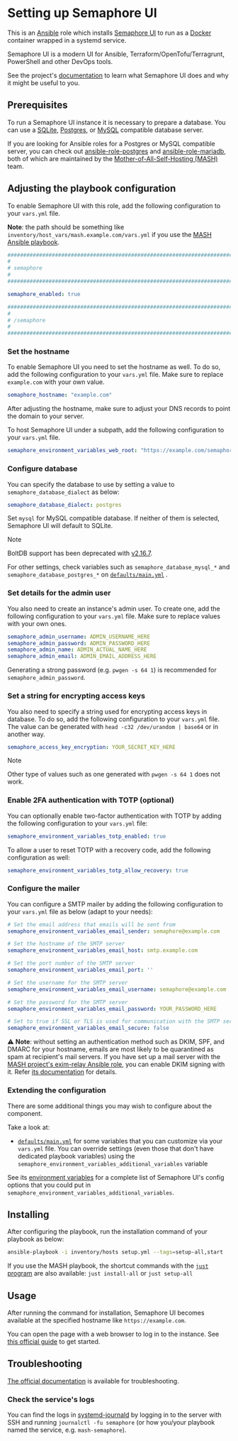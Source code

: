 <!--
SPDX-FileCopyrightText: 2020 - 2024 MDAD project contributors
SPDX-FileCopyrightText: 2020 - 2024 Slavi Pantaleev
SPDX-FileCopyrightText: 2020 Aaron Raimist
SPDX-FileCopyrightText: 2020 Chris van Dijk
SPDX-FileCopyrightText: 2020 Dominik Zajac
SPDX-FileCopyrightText: 2020 Mickaël Cornière
SPDX-FileCopyrightText: 2022 François Darveau
SPDX-FileCopyrightText: 2022 Julian Foad
SPDX-FileCopyrightText: 2022 Warren Bailey
SPDX-FileCopyrightText: 2023 Antonis Christofides
SPDX-FileCopyrightText: 2023 Felix Stupp
SPDX-FileCopyrightText: 2023 Pierre 'McFly' Marty
SPDX-FileCopyrightText: 2024 - 2025 Suguru Hirahara

SPDX-License-Identifier: AGPL-3.0-or-later
-->

# Setting up Semaphore UI

This is an [Ansible](https://www.ansible.com/) role which installs [Semaphore UI](https://semaphoreui.com) to run as a [Docker](https://www.docker.com/) container wrapped in a systemd service.

Semaphore UI is a modern UI for Ansible, Terraform/OpenTofu/Terragrunt, PowerShell and other DevOps tools.

See the project's [documentation](https://docs.semaphoreui.com/) to learn what Semaphore UI does and why it might be useful to you.

## Prerequisites

To run a Semaphore UI instance it is necessary to prepare a database. You can use a [SQLite](https://www.sqlite.org/), [Postgres](https://www.postgresql.org/), or [MySQL](https://www.mysql.com/) compatible database server.

If you are looking for Ansible roles for a Postgres or MySQL compatible server, you can check out [ansible-role-postgres](https://github.com/mother-of-all-self-hosting/ansible-role-postgres) and [ansible-role-mariadb](https://github.com/mother-of-all-self-hosting/ansible-role-mariadb), both of which are maintained by the [Mother-of-All-Self-Hosting (MASH)](https://github.com/mother-of-all-self-hosting) team.

## Adjusting the playbook configuration

To enable Semaphore UI with this role, add the following configuration to your `vars.yml` file.

**Note**: the path should be something like `inventory/host_vars/mash.example.com/vars.yml` if you use the [MASH Ansible playbook](https://github.com/mother-of-all-self-hosting/mash-playbook).

```yaml
########################################################################
#                                                                      #
# semaphore                                                            #
#                                                                      #
########################################################################

semaphore_enabled: true

########################################################################
#                                                                      #
# /semaphore                                                           #
#                                                                      #
########################################################################
```

### Set the hostname

To enable Semaphore UI you need to set the hostname as well. To do so, add the following configuration to your `vars.yml` file. Make sure to replace `example.com` with your own value.

```yaml
semaphore_hostname: "example.com"
```

After adjusting the hostname, make sure to adjust your DNS records to point the domain to your server.

To host Semaphore UI under a subpath, add the following configuration to your `vars.yml` file.

```yaml
semaphore_environment_variables_web_root: "https://example.com/semaphore"
```

### Configure database

You can specify the database to use by setting a value to `semaphore_database_dialect` as below:

```yaml
semaphore_database_dialect: postgres
```

Set `mysql` for MySQL compatible database. If neither of them is selected, Semaphore UI will default to SQLite.

>[!NOTE]
> BoltDB support has been deprecated with [v2.16.7](https://github.com/semaphoreui/semaphore/releases/tag/v2.16.7).

For other settings, check variables such as `semaphore_database_mysql_*` and `semaphore_database_postgres_*` on [`defaults/main.yml`](../defaults/main.yml) .

### Set details for the admin user

You also need to create an instance's admin user. To create one, add the following configuration to your `vars.yml` file. Make sure to replace values with your own ones.

```yaml
semaphore_admin_username: ADMIN_USERNAME_HERE
semaphore_admin_password: ADMIN_PASSWORD_HERE
semaphore_admin_name: ADMIN_ACTUAL_NAME_HERE
semaphore_admin_email: ADMIN_EMAIL_ADDRESS_HERE
```

Generating a strong password (e.g. `pwgen -s 64 1`) is recommended for `semaphore_admin_password`.

### Set a string for encrypting access keys

You also need to specify a string used for encrypting access keys in database. To do so, add the following configuration to your `vars.yml` file. The value can be generated with `head -c32 /dev/urandom | base64` or in another way.

```yaml
semaphore_access_key_encryption: YOUR_SECRET_KEY_HERE
```

>[!NOTE]
> Other type of values such as one generated with `pwgen -s 64 1` does not work.

### Enable 2FA authentication with TOTP (optional)

You can optionally enable two-factor authentication with TOTP by adding the following configuration to your `vars.yml` file:

```yaml
semaphore_environment_variables_totp_enabled: true
```

To allow a user to reset TOTP with a recovery code, add the following configuration as well:

```yaml
semaphore_environment_variables_totp_allow_recovery: true
```

### Configure the mailer

You can configure a SMTP mailer by adding the following configuration to your `vars.yml` file as below (adapt to your needs):

```yaml
# Set the email address that emails will be sent from
semaphore_environment_variables_email_sender: semaphore@example.com

# Set the hostname of the SMTP server
semaphore_environment_variables_email_host: smtp.example.com

# Set the port number of the SMTP server
semaphore_environment_variables_email_port: ''

# Set the username for the SMTP server
semaphore_environment_variables_email_username: semaphore@example.com

# Set the password for the SMTP server
semaphore_environment_variables_email_password: YOUR_PASSWORD_HERE

# Set to true if SSL or TLS is used for communication with the SMTP server
semaphore_environment_variables_email_secure: false
```

⚠️ **Note**: without setting an authentication method such as DKIM, SPF, and DMARC for your hostname, emails are most likely to be quarantined as spam at recipient's mail servers. If you have set up a mail server with the [MASH project's exim-relay Ansible role](https://github.com/mother-of-all-self-hosting/ansible-role-exim-relay), you can enable DKIM signing with it. Refer [its documentation](https://github.com/mother-of-all-self-hosting/ansible-role-exim-relay/blob/main/docs/configuring-exim-relay.md#enable-dkim-support-optional) for details.

### Extending the configuration

There are some additional things you may wish to configure about the component.

Take a look at:

- [`defaults/main.yml`](../defaults/main.yml) for some variables that you can customize via your `vars.yml` file. You can override settings (even those that don't have dedicated playbook variables) using the `semaphore_environment_variables_additional_variables` variable

See its [environment variables](https://docs.semaphoreui.com/administration-guide/configuration/) for a complete list of Semaphore UI's config options that you could put in `semaphore_environment_variables_additional_variables`.

## Installing

After configuring the playbook, run the installation command of your playbook as below:

```sh
ansible-playbook -i inventory/hosts setup.yml --tags=setup-all,start
```

If you use the MASH playbook, the shortcut commands with the [`just` program](https://github.com/mother-of-all-self-hosting/mash-playbook/blob/main/docs/just.md) are also available: `just install-all` or `just setup-all`

## Usage

After running the command for installation, Semaphore UI becomes available at the specified hostname like `https://example.com`.

You can open the page with a web browser to log in to the instance. See [this official guide](https://docs.semaphoreui.com/user-guide/projects/) to get started.

## Troubleshooting

[The official documentation](https://docs.semaphoreui.com/faq/troubleshooting/) is available for troubleshooting.

### Check the service's logs

You can find the logs in [systemd-journald](https://www.freedesktop.org/software/systemd/man/systemd-journald.service.html) by logging in to the server with SSH and running `journalctl -fu semaphore` (or how you/your playbook named the service, e.g. `mash-semaphore`).
